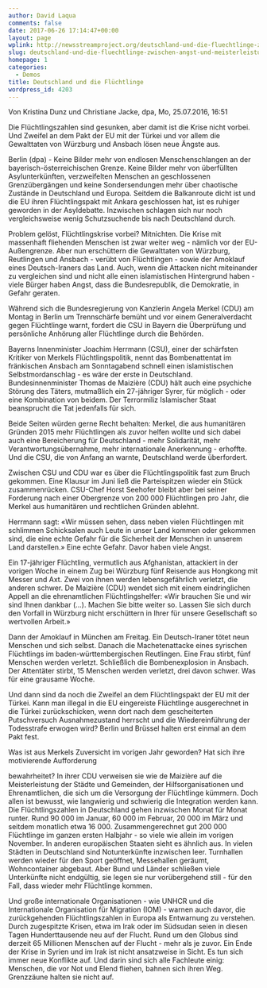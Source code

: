 ```yaml
---
author: David Laqua
comments: false
date: 2017-06-26 17:14:47+00:00
layout: page
wplink: http://newsstreamproject.org/deutschland-und-die-fluechtlinge-zwischen-angst-und-meisterleistung/
slug: deutschland-und-die-fluechtlinge-zwischen-angst-und-meisterleistung
homepage: 1
categories:
  - Demos
title: Deutschland und die Flüchtlinge
wordpress_id: 4203
---
```


Von Kristina Dunz und Christiane Jacke, dpa,
Mo, 25.07.2016, 16:51

Die Flüchtlingszahlen sind gesunken, aber damit ist die Krise nicht
vorbei. Und Zweifel an dem Pakt der EU mit der Türkei und vor allem
die Gewalttaten von Würzburg und Ansbach lösen neue Ängste aus.

Berlin (dpa) - Keine Bilder mehr von endlosen Menschenschlangen an
der bayerisch-österreichischen Grenze. Keine Bilder mehr von
überfüllten Asylunterkünften, verzweifelten Menschen an geschlossenen
Grenzübergängen und keine Sondersendungen mehr über chaotische
Zustände in Deutschland und Europa. Seitdem die Balkanroute dicht ist
und die EU ihren Flüchtlingspakt mit Ankara geschlossen hat, ist es
ruhiger geworden in der Asyldebatte. Inzwischen schlagen sich nur
noch vergleichsweise wenig Schutzsuchende bis nach Deutschland durch.

Problem gelöst, Flüchtlingskrise vorbei? Mitnichten. Die Krise mit
massenhaft fliehenden Menschen ist zwar weiter weg - nämlich vor der
EU-Außengrenze. Aber nun erschüttern die Gewalttaten von Würzburg,
Reutlingen und Ansbach - verübt von Flüchtlingen - sowie der Amoklauf
eines Deutsch-Iraners das Land. Auch, wenn die Attacken nicht
miteinander zu vergleichen sind und nicht alle einen islamistischen
Hintergrund haben - viele Bürger haben Angst, dass die
Bundesrepublik, die Demokratie, in Gefahr geraten.

Während sich die Bundesregierung von Kanzlerin Angela Merkel (CDU) am
Montag in Berlin um Trennschärfe bemüht und vor einem Generalverdacht
gegen Flüchtlinge warnt, fordert die CSU in Bayern die Überprüfung
und persönliche Anhörung aller Flüchtlinge durch die Behörden.

Bayerns Innenminister Joachim Herrmann (CSU), einer der schärfsten
Kritiker von Merkels Flüchtlingspolitik, nennt das Bombenattentat im
fränkischen Ansbach am Sonntagabend schnell einen islamistischen
Selbstmordanschlag - es wäre der erste in Deutschland.
Bundesinnenminister Thomas de Maizière (CDU) hält auch eine psychiche
Störung des Täters, mutmaßlich ein 27-jähriger Syrer, für möglich -
oder eine Kombination von beidem. Der Terrormiliz Islamischer Staat
beansprucht die Tat jedenfalls für sich.

Beide Seiten würden gerne Recht behalten: Merkel, die aus humanitären
Gründen 2015 mehr Flüchtlingen als zuvor helfen wollte und sich dabei
auch eine Bereicherung für Deutschland - mehr Solidarität, mehr
Verantwortungsübernahme, mehr internationale Anerkennung - erhoffte.
Und die CSU, die von Anfang an warnte, Deutschland werde überfordert.

Zwischen CSU und CDU war es über die Flüchtlingspolitik fast zum
Bruch gekommen. Eine Klausur im Juni ließ die Parteispitzen wieder
ein Stück zusammenrücken. CSU-Chef Horst Seehofer bleibt aber bei
seiner Forderung nach einer Obergrenze von 200 000 Flüchtlingen pro
Jahr, die Merkel aus humanitären und rechtlichen Gründen ablehnt.

Herrmann sagt: «Wir müssen sehen, dass neben vielen Flüchtlingen mit
schlimmen Schicksalen auch Leute in unser Land kommen oder gekommen
sind, die eine echte Gefahr für die Sicherheit der Menschen in
unserem Land darstellen.» Eine echte Gefahr. Davor haben viele Angst.

Ein 17-jähriger Flüchtling, vermutlich aus Afghanistan, attackiert in
der vorigen Woche in einem Zug bei Würzburg fünf Reisende aus
Hongkong mit Messer und Axt. Zwei von ihnen werden lebensgefährlich
verletzt, die anderen schwer. De Maizière (CDU) wendet sich mit einem
eindringlichen Appell an die ehrenamtlichen Flüchtlingshelfer: «Wir
brauchen Sie und wir sind Ihnen dankbar (...). Machen Sie bitte
weiter so. Lassen Sie sich durch den Vorfall in Würzburg nicht
erschüttern in Ihrer für unsere Gesellschaft so wertvollen Arbeit.»

Dann der Amoklauf in München am Freitag. Ein Deutsch-Iraner tötet
neun Menschen und sich selbst. Danach die Machetenattacke eines
syrischen Flüchtlings im baden-württembergischen Reutlingen. Eine
Frau stirbt, fünf Menschen werden verletzt. Schließlich die
Bombenexplosion in Ansbach. Der Attentäter stirbt, 15 Menschen werden
verletzt, drei davon schwer. Was für eine grausame Woche.

Und dann sind da noch die Zweifel an dem Flüchtlingspakt der EU mit
der Türkei. Kann man illegal in die EU eingereiste Flüchtlinge
ausgerechnet in die Türkei zurückschicken, wenn dort nach dem
gescheiterten Putschversuch Ausnahmezustand herrscht und die
Wiedereinführung der Todesstrafe erwogen wird? Berlin und Brüssel
halten erst einmal an dem Pakt fest.

Was ist aus Merkels Zuversicht im vorigen Jahr geworden? Hat sich
ihre motivierende Aufforderung

bewahrheitet? In ihrer CDU verweisen sie wie de Maizière auf die Meisterleistung der
Städte und Gemeinden, der Hilfsorganisationen und Ehrenamtlichen, die
sich um die Versorgung der Flüchtlinge kümmern. Doch allen ist
bewusst, wie langwierig und schwierig die Integration werden kann. Die Flüchtlingszahlen
in Deutschland gehen inzwischen Monat für Monat
runter. Rund 90 000 im Januar, 60 000 im Februar, 20 000 im März und
seitdem monatlich etwa 16 000. Zusammengerechnet gut 200 000
Flüchtlinge im ganzen ersten Halbjahr - so viele wie allein im
vorigen November. In anderen europäischen Staaten sieht es ähnlich
aus. In vielen Städten in Deutschland sind Notunterkünfte inzwischen
leer. Turnhallen werden wieder für den Sport geöffnet, Messehallen
geräumt, Wohncontainer abgebaut. Aber Bund und Länder schließen viele
Unterkünfte nicht endgültig, sie legen sie nur vorübergehend still -
für den Fall, dass wieder mehr Flüchtlinge kommen.

Und große internationale Organisationen - wie UNHCR und die
Internationale Organisation für Migration (IOM) - warnen auch davor,
die zurückgehenden Flüchtlingszahlen in Europa als Entwarnung zu
verstehen. Durch zugespitzte Krisen, etwa im Irak oder im Südsudan
seien in diesen Tagen Hunderttausende neu auf der Flucht. Rund um den
Globus sind derzeit 65 Millionen Menschen auf der Flucht - mehr als
je zuvor. Ein Ende der Krise in Syrien und im Irak ist nicht
ansatzweise in Sicht. Es tun sich immer neue Konflikte auf. Und darin
sind sich alle Fachleute einig: Menschen, die vor Not und Elend
fliehen, bahnen sich ihren Weg. Grenzzäune halten sie nicht auf.
